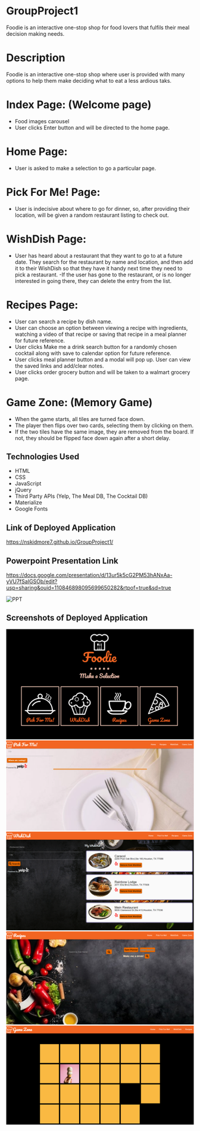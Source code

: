 # GroupProject1

Foodie is an interactive one-stop shop for food lovers that fulfils their meal decision making needs.

# Description

Foodie is an interactive one-stop shop where user is provided with many options to help them make deciding what to eat a less ardious taks.

# Index Page: (Welcome page)

- Food images carousel
- User clicks Enter button and will be directed to the home page.

# Home Page:

- User is asked to make a selection to go a particular page.

# Pick For Me! Page:

- User is indecisive about where to go for dinner, so, after providing their location, will be given a random restaurant listing to check out.

# WishDish Page:

- User has heard about a restaurant that they want to go to at a future date. They search for the restaurant by name and location, and then add it to their WishDish so that they have it handy next time they need to pick a restaurant.
  -If the user has gone to the restaurant, or is no longer interested in going there, they can delete the entry from the list.

# Recipes Page:

- User can search a recipe by dish name.
- User can choose an option between viewing a recipe with ingredients, watching a video of that recipe or saving that recipe in a meal planner for future reference.
- User clicks Make me a drink search button for a randomly chosen cocktail along with save to calendar option for future reference.
- User clicks meal planner button and a modal will pop up. User can view the saved links and add/clear notes.
- User clicks order grocery button and will be taken to a walmart grocery page.

# Game Zone: (Memory Game)

- When the game starts, all tiles are turned face down.
- The player then flips over two cards, selecting them by clicking on them.
- If the two tiles have the same image, they are removed from the board. If not, they should be flipped face down again after a short delay.

## Technologies Used

- HTML
- CSS
- JavaScript
- jQuery
- Third Party APIs (Yelp, The Meal DB, The Cocktail DB)
- Materialize
- Google Fonts

## Link of Deployed Application

https://nskidmore7.github.io/GroupProject1/

## Powerpoint Presentation Link

https://docs.google.com/presentation/d/13ur5k5cG2PM53hANxAa-yVU7fSaIGSOb/edit?usp=sharing&ouid=110846898095699650282&rtpof=true&sd=true

![PPT](https://user-images.githubusercontent.com/78191579/136268401-9043df29-bee6-44e2-a083-200cf3374df7.JPG)

## Screenshots of Deployed Application

![homepage](./Assets/Images/homescreen.png)
![PickForMepage](./Assets/Images/pick_for_me.png)
![wishdish](./Assets/Images/wishdishnew.png)
![recipes-page](./Assets/Images/recipesnew.png)
![game](./Assets/Images/gamezone.png)
